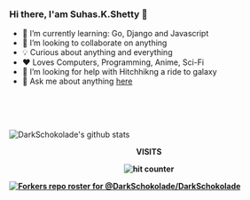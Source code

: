 ### Hi there, I'am Suhas.K.Shetty 👋

<!--
**DarkSchokolade/DarkSchokolade** is a ✨ _special_ ✨ repository because its `README.md` (this file) appears on your GitHub profile.

Here are some ideas to get you started:

- 🔭 I’m currently working on ...
- 🌱 I’m currently learning ...
- 👯 I’m looking to collaborate on ...
- 🤔 I’m looking for help with ...
- 💬 Ask me about ...
- 📫 How to reach me: ...
- 😄 Pronouns: ...
- ⚡ Fun fact: ...
-->
- 🌱 I’m currently learning: Go, Django and Javascript
- 👯 I’m looking to collaborate on anything
- 💡 Curious about anything and everything
- ❤️ Loves Computers, Programming, Anime, Sci-Fi
- 🤔 I’m looking for help with Hitchhikng a ride to galaxy
- 💬 Ask me about anything [here](https://github.com/DarkSchokolade/DarkSchokolade/issues)
<br />
<br />
<br />

![DarkSchokolade's github stats](https://github-readme-stats.vercel.app/api?username=DarkSchokolade&show_icons=true&include_all_commits=true&theme=merko) 
<!-- ![](https://github-readme-stats.vercel.app/api/top-langs/?username=DarkSchokolade&layout=compact&theme=merko ) -->

<div align="center">
<p><strong>VISITS<Strong></p>
<img src="https://profile-counter.glitch.me/DarkSchokolade/count.svg" alt="hit counter" align="center">
</div>

[![Forkers repo roster for @DarkSchokolade/DarkSchokolade](https://reporoster.com/forks/DarkSchokolade/DarkSchokolade)](https://github.com/DarkSchokolade/DarkSchokolade/network/members)

